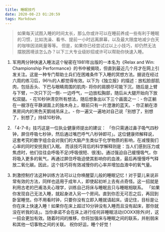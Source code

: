 ```yaml
---
title: 睡眠技巧
date: 2020-08-23 01:20:59
tags: Markdown
---
```


>如果每天试图入睡的时间太长，那么你或许可以在睡前养成一些有利于睡眠的习惯，比如洗澡、看书、提前一小时远离屏幕，以及最大限度地减少白天的咖啡因消耗量等等。
但是，如果你已经尝试过以上小技巧，却仍然无法摆脱困境该怎么办？以下三大专业级妙招或许可以帮助你快速入睡。


1. 军用两分钟快速入睡法这个秘密在1981年出版的一本名为《Relax and Win: Championship Performance》的书中被揭晓，但直到最近几个月才在网上引发关注。这是一种专门帮助士兵们在困难条件下入睡的冥想方法。据说在经过六周的练习后，96％的人都觉得有效。以下为《独立报》的描述：放松脸部肌肉，包括舌头、下巴与眼睛周围的肌肉- 将你的肩膀尽可能下沉，随后是上臂与下臂，一次只下沉一侧- 一边呼气，一边放松胸部，随后从大腿开始向下放松双腿。- 花10秒钟清空所有想法，随后想象出以下三个画面之一：- 你正躺在一艘浮在平静湖面上的独木舟上，眼前只有一片澄澈的蓝天。- 你正躺在漆黑房间内的黑色天鹅绒吊床上。- 你一遍又一遍地对自己说「别想了，别想了，别想了」持续10秒钟。

2. 「4-7-8」技巧这是一位执业健康师提出的建议：
「你只需通过鼻子吸气四秒钟，屏住呼吸七秒钟，然后通过嘴巴呼气八秒钟即可」。这位健康师解释说，这套考究的数字组合会对我们的大脑产生类似于化学物质的影响，在减慢我们心率的同时安抚我们入眠。
而该技巧背后的科学解释则是：当人们感到压力或焦虑时，他们往往会呼吸不足(呼吸很短、很浅)。通过强迫自己缓慢吸气，你将吸入更多的氧气，再通过屏住呼吸迫使其影响你的血液，最后再慢慢呼气释放二氧化碳。因此，这个技巧将有效减慢你的心率并增加血液中的氧气量。

3. 刺激控制疗法这种训练方法可以让你唤醒婴儿般的睡眠记忆！对于婴儿来说非常有效的方法，同样也适用于成年人，即使起初听上去有点奇怪。这一招就是利用古老的巴甫洛夫心理学，训练自己将床与睡眠且只与睡眠相联系。
「如果你发现自己无法入睡，就起身进入另一个房间。直到你忍无可忍之后，再回到卧室睡觉。你不用看时钟，只要你没有立即入睡就请起床。请记住，目标是让你在床上快速入睡！如果你在床上超过10分钟没有入睡而且没有起床，那你就没在听我的话」。当你承诺不会在床上进行任何非睡眠活动(OOXX除外)时，这一招会更加有效。随着时间的推移，你将加强床与睡眠之间的联系，并削弱床和其他一切事物之间的关联。
祝你好运，睡个好觉！
